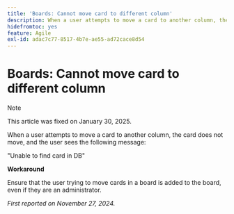 ```yaml
---
title: 'Boards: Cannot move card to different column'
description: When a user attempts to move a card to another column, the card does not move, and the user sees a message.
hidefromtoc: yes
feature: Agile
exl-id: adac7c77-8517-4b7e-ae55-ad72cace8d54
---
```

# Boards: Cannot move card to different column

>[!NOTE]
>
>This article was fixed on January 30, 2025.

When a user attempts to move a card to another column, the card does not move, and the user sees the following message:

"Unable to find card in DB"

**Workaround**

Ensure that the user trying to move cards in a board is added to the board, even if they are an administrator.

_First reported on November 27, 2024._
